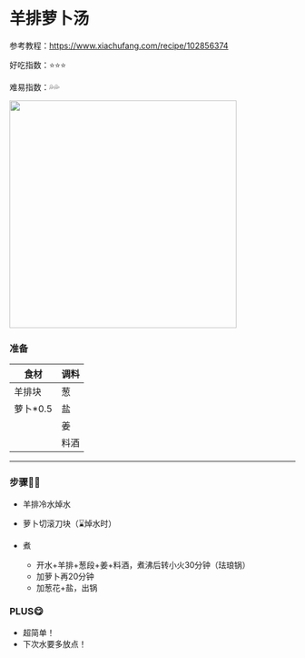 # 羊排萝卜汤

参考教程：https://www.xiachufang.com/recipe/102856374

好吃指数：⭐⭐⭐

难易指数：💦💦

<img src="http://cdn.huangxindi.com/img/yangpailuobotang.jpg" width="400px" align=center/>

### 准备

| 食材     | 调料 |
| -------- | ---- |
| 羊排块   | 葱   |
| 萝卜*0.5 | 盐   |
|          | 姜   |
|          | 料酒 |



---

### 步骤👩‍🍳

* 羊排冷水焯水

* 萝卜切滚刀块（⌛焯水时）

* 煮

  * 开水+羊排+葱段+姜+料酒，煮沸后转小火30分钟（珐琅锅）
  * 加萝卜再20分钟
  * 加葱花+盐，出锅
  
  


### PLUS😋

* 超简单！
* 下次水要多放点！



